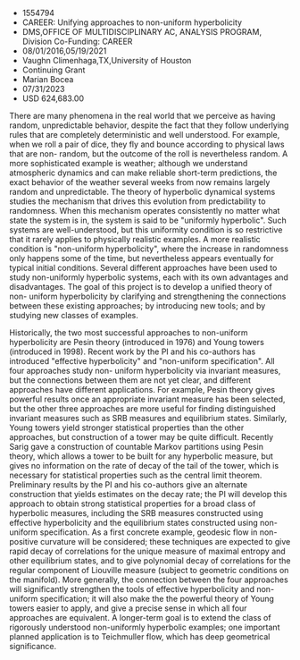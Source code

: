
* 1554794
* CAREER: Unifying approaches to non-uniform hyperbolicity
* DMS,OFFICE OF MULTIDISCIPLINARY AC, ANALYSIS PROGRAM, Division Co-Funding: CAREER
* 08/01/2016,05/19/2021
* Vaughn Climenhaga,TX,University of Houston
* Continuing Grant
* Marian Bocea
* 07/31/2023
* USD 624,683.00

There are many phenomena in the real world that we perceive as having random,
unpredictable behavior, despite the fact that they follow underlying rules that
are completely deterministic and well understood. For example, when we roll a
pair of dice, they fly and bounce according to physical laws that are non-
random, but the outcome of the roll is nevertheless random. A more sophisticated
example is weather; although we understand atmospheric dynamics and can make
reliable short-term predictions, the exact behavior of the weather several weeks
from now remains largely random and unpredictable. The theory of hyperbolic
dynamical systems studies the mechanism that drives this evolution from
predictability to randomness. When this mechanism operates consistently no
matter what state the system is in, the system is said to be "uniformly
hyperbolic". Such systems are well-understood, but this uniformity condition is
so restrictive that it rarely applies to physically realistic examples. A more
realistic condition is "non-uniform hyperbolicity", where the increase in
randomness only happens some of the time, but nevertheless appears eventually
for typical initial conditions. Several different approaches have been used to
study non-uniformly hyperbolic systems, each with its own advantages and
disadvantages. The goal of this project is to develop a unified theory of non-
uniform hyperbolicity by clarifying and strengthening the connections between
these existing approaches; by introducing new tools; and by studying new classes
of examples.

Historically, the two most successful approaches to non-uniform hyperbolicity
are Pesin theory (introduced in 1976) and Young towers (introduced in 1998).
Recent work by the PI and his co-authors has introduced "effective
hyperbolicity" and "non-uniform specification". All four approaches study non-
uniform hyperbolicity via invariant measures, but the connections between them
are not yet clear, and different approaches have different applications. For
example, Pesin theory gives powerful results once an appropriate invariant
measure has been selected, but the other three approaches are more useful for
finding distinguished invariant measures such as SRB measures and equilibrium
states. Similarly, Young towers yield stronger statistical properties than the
other approaches, but construction of a tower may be quite difficult. Recently
Sarig gave a construction of countable Markov partitions using Pesin theory,
which allows a tower to be built for any hyperbolic measure, but gives no
information on the rate of decay of the tail of the tower, which is necessary
for statistical properties such as the central limit theorem. Preliminary
results by the PI and his co-authors give an alternate construction that yields
estimates on the decay rate; the PI will develop this approach to obtain strong
statistical properties for a broad class of hyperbolic measures, including the
SRB measures constructed using effective hyperbolicity and the equilibrium
states constructed using non-uniform specification. As a first concrete example,
geodesic flow in non-positive curvature will be considered; these techniques are
expected to give rapid decay of correlations for the unique measure of maximal
entropy and other equilibrium states, and to give polynomial decay of
correlations for the regular component of Liouville measure (subject to
geometric conditions on the manifold). More generally, the connection between
the four approaches will significantly strengthen the tools of effective
hyperbolicity and non-uniform specification; it will also make the the powerful
theory of Young towers easier to apply, and give a precise sense in which all
four approaches are equivalent. A longer-term goal is to extend the class of
rigorously understood non-uniformly hyperbolic examples; one important planned
application is to Teichmuller flow, which has deep geometrical significance.
